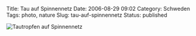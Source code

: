 Title: Tau auf Spinnennetz
Date: 2006-08-29 09:02
Category: Schweden
Tags: photo, nature
Slug: tau-auf-spinnennetz
Status: published

![Tautropfen auf
Spinnennetz](/pic/dagg.jpg "Tautropfen auf Spinnennetz")


